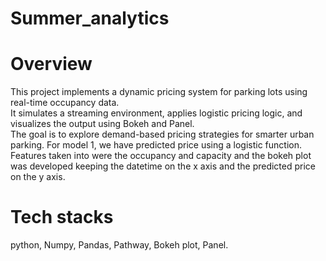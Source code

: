 # Summer_analytics
# Overview
This project implements a dynamic pricing system for parking lots using real-time occupancy data.  
It simulates a streaming environment, applies logistic pricing logic, and visualizes the output using Bokeh and Panel.  
The goal is to explore demand-based pricing strategies for smarter urban parking.
For model 1, we have predicted price using a logistic function. Features taken into were the occupancy and capacity and the bokeh plot was developed keeping the datetime on the x axis and the predicted price on the y axis.

# Tech stacks
python,
Numpy,
Pandas,
Pathway,
Bokeh plot,
Panel.


